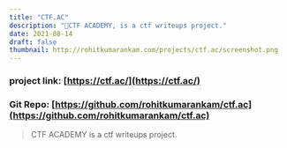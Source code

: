 ```yaml
---
title: "CTF.AC"
description: "🚩CTF ACADEMY, is a ctf writeups project."
date: 2021-08-14
draft: false
thumbnail: http://rohitkumarankam.com/projects/ctf.ac/screenshot.png
---
```


### project link: [https://ctf.ac/](https://ctf.ac/)
### Git Repo: [https://github.com/rohitkumarankam/ctf.ac](https://github.com/rohitkumarankam/ctf.ac)

> CTF ACADEMY is a ctf writeups project.